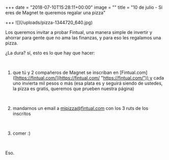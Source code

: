 +++
date = "2018-07-10T15:28:11+00:00"
image = ""
title = "10 de julio - Si eres de Magnet te queremos regalar una pizza"

+++
!\[\](/uploads/pizza-1344720_640.jpg)

Los queremos invitar a probar Fintual, una manera simple de invertir y ahorrar para gente que no ama las finanzas, y para eso les regalamos una pizza.

¿La dura? sí, esto es lo que hay que hacer:

<br>

1) que tú y 2 compañeros de Magnet se inscriban en \[Fintual.com\]([https://fintual.com/](https://fintual.com/ "https://fintual.com/")) y cada uno invierta mil pesos o más (esa plata es y seguirá siendo de ustedes, la pizza es gratis, queremos que prueben nuestra página)

<br>

2) mandarnos un email a mipizza@fintual.com con los 3 ruts de los inscritos

<br>

3) comer :)

<br>

Eso.